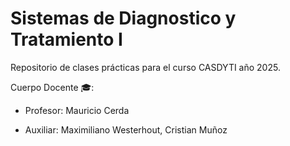 # Sistemas de Diagnostico y Tratamiento I

Repositorio de clases prácticas para el curso CASDYTI año 2025.

Cuerpo Docente 🎓:

* Profesor: Mauricio Cerda

+ Auxiliar: Maximiliano Westerhout, Cristian Muñoz
